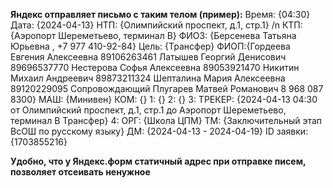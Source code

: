 **Яндекс отправляет письмо с таким телом (пример):**
Время: {04:30}
Дата: {2024-04-13}
НТП: {Олимпийский проспект, д.1, стр.1} /n
КТП: {Аэропорт Шереметьево, терминал B}
ФИОЗ: {Берсенева Татьяна Юрьевна , +7 977 410-92-84}
Цель: {Трансфер} 
ФИОП:{Гордеева Евгения Алексеевна 89106263461
Латышев Георгий Денисович 89696537770
Нестерова Софья Алексеевна 89053921470
Никитин Михаил Андреевич 89873211324
Шепталина Мария Алексеевна 89120229095
Сопровождающий 
Плугарев Матвей Романович 8 968 087 8300}
МАШ: {Минивен} 
КОМ: {}
1: {}
2: {}
3: 
ТРЕКЕР: {2024-04-13 04:30 от Олимпийский проспект, д.1, стр.1 до Аэропорт Шереметьево, терминал B Трансфер}
4:
ОРГ: {Школа ЦПМ} 
ТМ: {Заключительный этап ВсОШ по русскому языку} 
ДМ: {2024-04-13 - 2024-04-19} 
ID заявки: {1703855216}

**Удобно, что у Яндекс.форм статичный адрес при отправке писем, позволяет отсеивать ненужное**
